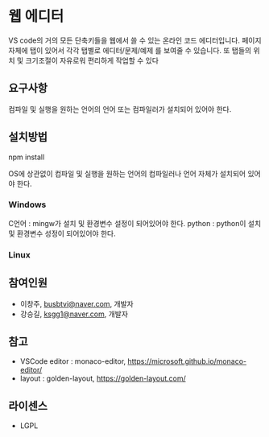 # 웹 에디터

VS code의 거의 모든 단축키들을 웹에서 쓸 수 있는 온라인 코드 에디터입니다.
페이지 자체에 탭이 있어서 각각 탭별로 에디터/문제/예제 를 보여줄 수 있습니다.
또 탭들의 위치 및 크기조절이 자유로워 편리하게 작업할 수 있다


## 요구사항

컴파일 및 실행을 원하는 언어의 언어 또는 컴파일러가 설치되어 있어야 한다.


## 설치방법

npm install

OS에 상관없이 컴파일 및 실행을 원하는 언어의 컴파일러나 언어 자체가 설치되어 있어야 한다.


### Windows
C언어 : mingw가 설치 및 환경변수 설정이 되어있어야 한다.
python : python이 설치 및 환경변수 성정이 되어있어야 한다.
### Linux


## 참여인원
- 이창주, busbtvi@naver.com, 개발자
- 강승길, ksgg1@naver.com, 개발자


## 참고
- VSCode editor : monaco-editor, https://microsoft.github.io/monaco-editor/
- layout : golden-layout, https://golden-layout.com/


## 라이센스
- LGPL